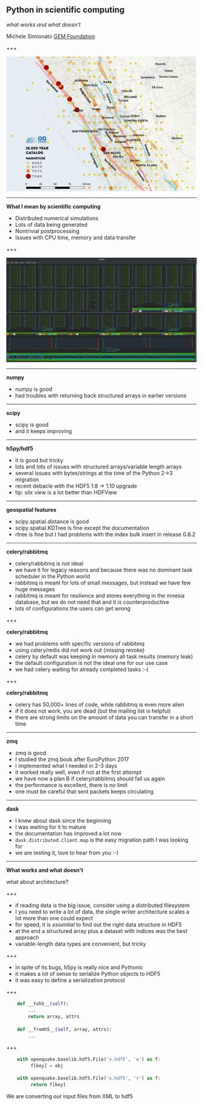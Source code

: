 Python in scientific computing
------------------------------

*what works and what doesn't*

Michele Simionato [GEM Foundation](https://www.globalquakemodel.org)

+++

![california](hazard_map.png)

---

**What I mean by scientific computing**

- Distributed numerical simulations
- Lots of data being generated
- Nontrivial postprocessing
- Issues with CPU time, memory and data transfer

+++

![all-cores](all-cores.png)

---

**numpy**

- numpy is good
- had troubles with returning back structured arrays in earlier versions

---

**scipy**

- scipy is good
- and it keeps improving

---

**h5py/hdf5**

- it is good but tricky
- lots and lots of issues with structured arrays/variable length arrays
- several issues with bytes/strings at the time of the Python 2->3 migration
- recent debacle with the HDF5 1.8 -> 1.10 upgrade
- tip: silx view is a lot better than HDFView

---

**geospatial features**

- scipy.spatial.distance is good
- scipy.spatial.KDTree is fine except the documentation
- rtree is fine but I had problems with the index bulk insert in release 0.8.2 

---

**celery/rabbitmq**

- celery/rabbitmq is not ideal
- we have it for legacy reasons and because there was no dominant task
  scheduler in the Python world
- rabbitmq is meant for lots of small messages, but instead we have few
  huge messages
- rabbitmq is meant for resilience and stores everything in the mnesia
  database, but we do not need that and it is counterproductive
- lots of configurations the users can get wrong

+++

**celery/rabbitmq**

- we had problems with specific versions of rabbitmq
- using celery/redis did not work out (missing revoke)
- celery by default was keeping in memory all task results (memory leak)
- the default configuration is not the ideal one for our use case
- we had celery waiting for already completed tasks :-(

+++

**celery/rabbitmq**

- celery has 50,000+ lines of code, while rabbitmq is even more alien
- if it does not work, you are dead (but the mailing list is helpful)
- there are strong limits on the amount of data you can transfer in a
  short time

---

**zmq**

- zmq is good
- I studied the zmq book after EuroPython 2017
- I implemented what I needed in 2-3 days
- it worked really well, even if not at the first attempt
- we have now a plan B if celery/rabbitmq should fail us again
- the performance is excellent, there is no limit
- one must be careful that sent packets keeps circulating

---

**dask**

- I knew about dask since the beginning
- I was waiting for it to mature
- the documentation has improved a lot now
- `dask.distributed.Client.map` is the easy migration path I was looking for
- we are testing it, love to hear from you :-)

---

**What works and what doesn't** 

what about architecture?

+++

- if reading data is the big issue, consider using a distributed filesystem
- I you need to write a lot of data, the single writer architecture scales
  a lot more than one could expect
- for speed, it is *essential* to find out the right data structure in HDF5
- at the end a structured array
  plus a dataset with indices was the best approach
- variable-length data types are convenient, but tricky

+++

- in spite of its bugs, h5py is really nice and Pythonic
- it makes a lot of sense to serialize Python objects to HDF5
- it was easy to define a serialization protocol

+++

```python
    def __toh5__(self):
        ...
        return array, attrs
        
    def __fromh5__(self, array, attrs):
        ...
```
+++
```python
    with openquake.baselib.hdf5.File('x.hdf5', 'w') as f:
         f[key] = obj 
        
    with openquake.baselib.hdf5.File('x.hdf5', 'r') as f:
         return f[key] 
```

We are converting our input files from XML to hdf5
